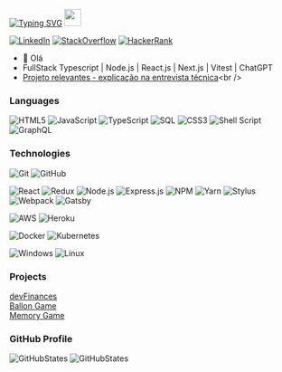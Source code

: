 [![Typing SVG](https://readme-typing-svg.herokuapp.com?font=Roboto&pause=1500&color=F7F7F7&background=000000&center=true&vCenter=true&random=false&width=300&height=30&lines=Welcome+to+my+Github+Profile+)](https://git.io/typing-svg)
<img src = "https://raw.githubusercontent.com/MartinHeinz/MartinHeinz/master/wave.gif" width = 30px>

[![LinkedIn](https://img.shields.io/badge/linkedin-000000?style=flat&logo=linkedin&logoColor=0077B5)](https://www.linkedin.com/in/felipycamargo/)
[![StackOverflow](https://img.shields.io/badge/Stack_Overflow-000000?style=flat&logo=stack-overflow&logoColor=FE7A16)](https://pt.stackoverflow.com/users/262673/felipy)
[![HackerRank](https://img.shields.io/badge/Hackerrank-000000?style=flat&logo=HackerRank&logoColor=2EC866)](https://www.hackerrank.com/iamfelipy?hr_r=1)

* 👋 Olá
* FullStack Typescript | Node.js | React.js | Next.js | Vitest | ChatGPT
* [Projeto relevantes - explicação na entrevista técnica]([https://drive.google.com/file/d/1N8XN5ftiASJM8wxaFUPBmvoyV5WWVLru/view?usp=sharing](https://docs.google.com/document/d/1niLdaF77w39iunAgpVwBNzNUkZIMXiWEH6Xktw94pT8/edit?usp=sharing))<br />

### Languages

![HTML5](https://img.shields.io/badge/-HTML5-000000?style=flat&logo=HTML5)
![JavaScript](https://img.shields.io/badge/-JavaScript-000000?style=flat&logo=javascript)
![TypeScript](https://img.shields.io/badge/-TypeScript-000000?style=flat&logo=typescript&logoColor=007ACC)
![SQL](https://img.shields.io/badge/-SQL-000000?style=flat&logo=MySQL)
![CSS3](https://img.shields.io/badge/-CSS3-000000?style=flat&logo=css3&logoColor=1572b6)
![Shell Script](https://img.shields.io/badge/-gnubash-000000?style=flat&logo=gnubash&logoColor=white)
![GraphQL](https://img.shields.io/badge/-GraphQL-000000?style=flat&logo=graphql&logoColor=E10098)


### Technologies

![Git](https://img.shields.io/badge/-Git-000000?style=flat&logo=git&logoColor=F05032)
![GitHub](https://img.shields.io/badge/-GitHub-000000?style=flat&logo=github&logoColor=FFFFFF)

![React](https://img.shields.io/badge/-React-000000?style=flat&logo=React&logoColor=61DAFB)
![Redux](https://img.shields.io/badge/redux-000000?style=flat&logo=redux&logoColor=593d88)
![Node.js](https://img.shields.io/badge/-Node.js-000?&logo=node.js)
![Express.js](https://img.shields.io/badge/express.js-000?style=flat&logo=express&logoColor=%3404d59)
![NPM](https://img.shields.io/badge/NPM-%23000000.svg?style=flat&logo=npm&logoColor=white)
![Yarn](https://img.shields.io/badge/yarn-000000?style=flat&logo=yarn&logoColor=2C8EBB)
![Stylus](https://img.shields.io/badge/stylus-000000?style=flat&logo=stylus&logoColor=ff6347)
![Webpack](https://img.shields.io/badge/webpack-000000?style=flat&logo=webpack&logoColor=8DD6F9)
![Gatsby](https://img.shields.io/badge/Gatsby-000000?style=flat&logo=gatsby&logoColor=663399)

![AWS](https://img.shields.io/badge/-AWS-000?&logo=Amazon-AWS&logoColor=F90)
![Heroku](https://img.shields.io/badge/Heroku-000000?style=flats&logo=heroku&logoColor=430098)

![Docker](https://img.shields.io/badge/-Docker-000?&logo=Docker)
![Kubernetes](https://img.shields.io/badge/-Kubernetes-000?&logo=Kubernetes)

![Windows](https://img.shields.io/badge/Windows-000?style=flat&logo=windows&logoColor=0078D6)
![Linux](https://img.shields.io/badge/-Linux-000?&logo=Linux)

### Projects
[devFinances](https://iamfelipy.github.io/rocketseat/discovery/devFinances/)<br />
[Ballon Game](https://iamfelipy.github.io/felipy/jogoBaloes/)<br />
[Memory Game](https://iamfelipy.github.io/felipy/jogoMemoria/)<br />

### GitHub Profile 
![GitHubStates](https://github-readme-stats.vercel.app/api?username=iamfelipy&hide_title=true&show_icons=true&theme=midnight-purple)
![GitHubStates](https://github-readme-stats.vercel.app/api/top-langs/?username=iamfelipy&hide=html&hide_title=true&layout=compact&icon_color=fff&theme=midnight-purple)

<!-- ## Now Playing -->
<!-- [![Spotify](https://novatorem-envoy-vc.vercel.app/api/spotify)](https://open.spotify.com/user/21ylb6m5pnvvi63jsciouutty) -->
